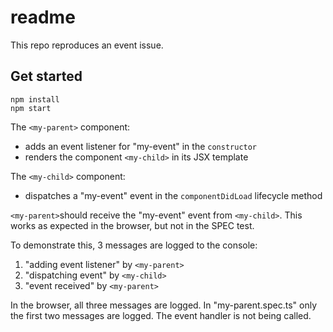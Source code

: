 # readme

This repo reproduces an event issue.

## Get started

```shell
npm install
npm start
```

The `<my-parent>` component:
- adds an event listener for "my-event" in the `constructor`
- renders the component `<my-child>` in its JSX template

The `<my-child>` component:
- dispatches a "my-event" event in the `componentDidLoad` lifecycle method

`<my-parent>`should receive the "my-event" event from `<my-child>`. This works as expected in the browser, but not in the SPEC test.

To demonstrate this, 3 messages are logged to the console:

1. "adding event listener" by `<my-parent>`
2. "dispatching event" by `<my-child>`
3. "event received" by `<my-parent>`

In the browser, all three messages are logged. In "my-parent.spec.ts" only the first two messages are logged. The event handler is not being called.
